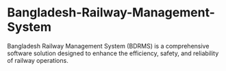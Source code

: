 # Bangladesh-Railway-Management-System
Bangladesh Railway Management System (BDRMS) is a comprehensive software solution designed to enhance the efficiency, safety, and reliability of railway operations.
